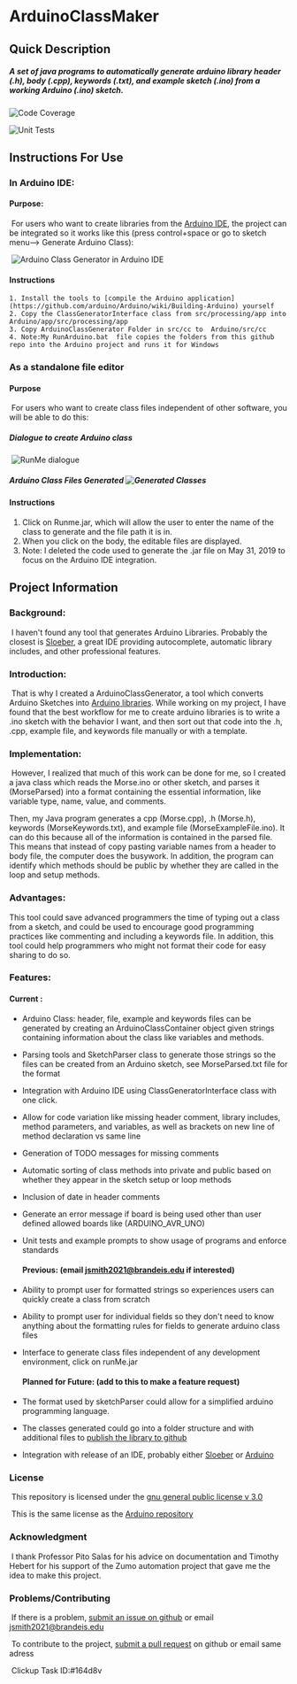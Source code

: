 # ArduinoClassMaker

## Quick Description

##### A set of java programs to automatically generate arduino library header (.h), body (.cpp), keywords (.txt), and example sketch (.ino) from a working Arduino (.ino) sketch.

![Code Coverage](codeCoverage.PNG)
	
![Unit Tests](UnitTests.PNG)

## Instructions For Use

### In Arduino IDE:

#### 		Purpose:

​		For users who want to create libraries from the [Arduino IDE](https://github.com/arduino/Arduino), the project can be integrated so it works like this (press control+space or go to sketch menu--> Generate Arduino Class):

​	![Arduino Class Generator in Arduino IDE](ArduinoClassGen.gif)

#### 	Instructions

 	1. Install the tools to [compile the Arduino application](https://github.com/arduino/Arduino/wiki/Building-Arduino) yourself
	2. Copy the ClassGeneratorInterface class from src/processing/app into Arduino/app/src/processing/app
	3. Copy ArduinoClassGenerator Folder in src/cc to  Arduino/src/cc 
	4. Note:My RunArduino.bat  file copies the folders from this github repo into the Arduino project and runs it for Windows

### As a standalone file editor

#### 		Purpose

​		For users who want to create class files independent of other software, you will be able to do this:

##### 					Dialogue to create Arduino class

​			![RunMe dialogue](RunMeDialogue.PNG)

##### 					Arduino Class Files Generated											![Generated Classes](GeneratedClasses.PNG)

#### 	Instructions

1. Click on Runme.jar, which will allow the user to enter the name of the class to generate and the file 	path it is in.
2. When you click on the body, the editable files are displayed.
3. Note: I deleted the code used to generate the .jar file on May 31, 2019 to focus on the Arduino IDE integration.

## Project Information

### **Background:** 

​	I haven't found any tool that generates Arduino Libraries. 	Probably the closest is [Sloeber](http://eclipse.baeyens.it/installAdvice.shtml), a great IDE providing autocomplete, automatic library includes, and other professional features.

### **Introduction:** 

​	That is why I created a ArduinoClassGenerator, a tool which converts Arduino Sketches into [Arduino libraries](https://www.arduino.cc/en/Hacking/LibraryTutorial). While working on my project, I have found that the best workflow for me to create arduino libraries is to write a .ino sketch with the behavior I want, and then sort out that code into the .h, .cpp, example file, and keywords file manually or with a template.

### **Implementation:** 

​	However, I realized that much of this work can be done for me, so I created a java class which reads the Morse.ino or other sketch, and parses it (MorseParsed) into a format containing the essential information, like variable type, name, value, and comments.

Then, my Java program generates a cpp (Morse.cpp), .h (Morse.h), keywords (MorseKeywords.txt), and example file (MorseExampleFile.ino). It can do this because all of the information is contained in the parsed file. This means that instead of copy pasting variable names from a header to body file, the computer does the busywork. In addition, the program can identify which methods should be public by whether they are called in the loop and setup methods.

### **Advantages:** 

This tool could save advanced programmers the time of typing out a class from a sketch, and could be used to encourage good programming practices like commenting and including a keywords file. In addition, this tool could help programmers who might not format their code for easy sharing to do so.

### **Features:** 

#### 	Current :   

- Arduino Class: header, file, example and keywords files can be generated by creating an ArduinoClassContainer object given strings containing information about the class like variables and methods. 

- Parsing tools and SketchParser class to generate those strings so the files can be created from an Arduino sketch, see MorseParsed.txt file for the format

- Integration with Arduino IDE using ClassGeneratorInterface class with one click.

- Allow for code variation like missing header comment, library includes, method parameters, and variables, as well as brackets on new line of method declaration vs same line

- Generation of TODO messages for missing comments

- Automatic sorting of class methods into private and public based on whether they appear in the sketch setup or loop methods

- Inclusion of date in header comments

- Generate an error message if board is being used other than user defined allowed boards like (ARDUINO_AVR_UNO)

- Unit tests and example prompts to show usage of programs and enforce standards

  #### Previous: (email jsmith2021@brandeis.edu if interested)

- Ability to prompt user for formatted strings so experiences users can quickly create a class from scratch

- Ability to prompt user for individual fields so they don't need to know anything about the formatting rules for fields to generate arduino class files

- Interface to generate class files independent of any development environment, click on runMe.jar

  #### Planned for Future: (add to this to make a feature request)

- The format used by sketchParser could allow for a simplified arduino programming language.

- The classes generated could go into a folder structure and with additional files to [publish the library to github](https://github.com/arduino/Arduino/wiki/Library-Manager-FAQ)

- Integration with release of an IDE, probably either [Sloeber](https://eclipse.baeyens.it/) or [Arduino](https://www.arduino.cc/en/Main/Software)

### License

​	This repository is licensed under the [gnu general public license v 3.0](https://www.gnu.org/licenses/gpl-3.0.en.html)

​	This is the same license as the [Arduino repository](https://github.com/arduino/Arduino)

### Acknowledgment

​	I thank Professor Pito Salas for his advice on documentation and Timothy Hebert for his support of the Zumo automation project that gave me the idea to make this project.

### Problems/Contributing

​	If there is a problem, [submit an issue on github](https://help.github.com/en/articles/creating-an-issue) or email jsmith2021@brandeis.edu

​	To contribute to the project, [submit a pull request](https://help.github.com/en/articles/creating-a-pull-request) on github or email same adress

​	Clickup Task ID:#164d8v